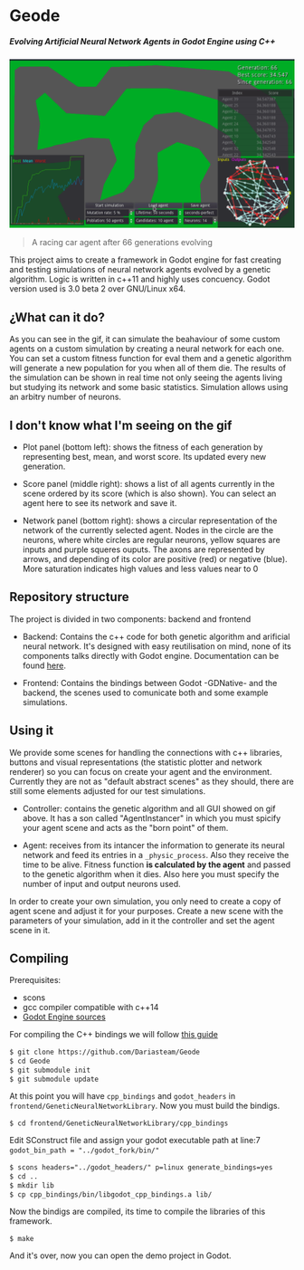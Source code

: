 # Geode
##### Evolving Artificial Neural Network Agents in Godot Engine using C++

![agent_car](pics/simulation.gif)
> A racing car agent after 66 generations evolving

This project aims to create a framework in Godot engine for fast creating and testing simulations of neural network agents evolved by a genetic algorithm. Logic is written in c++11 and highly uses concuency. Godot version used is 3.0 beta 2 over GNU/Linux x64.

## ¿What can it do?
As you can see in the gif, it can simulate the beahaviour of some custom agents on a custom simulation by creating a neural network for each one. You can set a custom fitness function for eval them and a genetic algorithm will generate a new population for you when all of them die. The results of the simulation can be shown in real time not only seeing the agents living but studying its network and some basic statistics. Simulation allows using an arbitry number of neurons.

## I don't know what I'm seeing on the gif

- Plot panel (bottom left): shows the fitness of each generation by representing best, mean, and worst score. Its updated every new generation.

- Score panel (middle right): shows a list of all agents currently in the scene ordered by its score (which is also shown). You can select an agent here to see its network and save it.

- Network panel (bottom right): shows a circular representation of the network of the currently selected agent. Nodes in the circle are the neurons, where white circles are regular neurons, yellow squares are inputs and purple squeres ouputs. The axons are represented by arrows, and depending of its color are positive (red) or negative (blue).
More saturation indicates high values and less values near to 0

## Repository structure
The project is divided in two components: backend and frontend

- Backend: Contains the c++ code for both genetic algorithm and arificial neural network. It's designed with easy reutilisation on mind, none of its components talks directly with Godot engine. Documentation can be found [here](https://si-ull.github.io/Proyecto/index.html).


- Frontend: Contains the bindings between Godot -GDNative- and the backend, the scenes used to comunicate both and some example simulations.

## Using it
We provide some scenes for handling the connections with c++ libraries, buttons and visual representations (the statistic plotter and network renderer) so you can focus on create your agent and the environment.
Currently they are not as "default abstract scenes" as they should, there are still some elements adjusted for our test simulations.

- Controller: contains the genetic algorithm and all GUI showed on gif above. It has a son called "AgentInstancer" in which you must spicify your agent scene and acts as the "born point" of them.


- Agent: receives from its intancer the information to generate its neural network and feed its entries in a `_physic_process`. Also they receive the time to be alive. Fitness function **is calculated by the agent** and passed to the genetic algorithm when it dies. Also here you must specify the number of input and output neurons used.

In order to create your own simulation, you only need to create a copy of agent scene and adjust it for your purposes. Create a new scene with the parameters of your simulation, add in it the controller and set the agent scene in it.

## Compiling
Prerequisites:

- scons
- gcc compiler compatible with c++14
- [Godot Engine sources](https://github.com/godotengine/godot)

For compiling the C++ bindings we will follow [this guide](https://github.com/GodotNativeTools/godot-cpp)

    $ git clone https://github.com/Dariasteam/Geode
    $ cd Geode
    $ git submodule init
    $ git submodule update

At this point you will have `cpp_bindings` and `godot_headers` in `frontend/GeneticNeuralNetworkLibrary`. Now you must build the bindigs.

    $ cd frontend/GeneticNeuralNetworkLibrary/cpp_bindings

Edit SConstruct file and assign your godot executable path at line:7 `godot_bin_path = "../godot_fork/bin/"`

    $ scons headers="../godot_headers/" p=linux generate_bindings=yes
    $ cd ..
    $ mkdir lib
    $ cp cpp_bindings/bin/libgodot_cpp_bindings.a lib/

Now the bindigs are compiled, its time to compile the libraries of this framework.

    $ make    

And it's over, now you can open the demo project in Godot.
